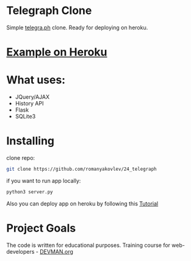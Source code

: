 # Telegraph Clone

Simple [telegra.ph](http://telegra.ph) clone. Ready for deploying on heroku.

# [Example on Heroku](http://warm-cove-24655.herokuapp.com)

# What uses:
- JQuery/AJAX
- History API
- Flask
- SQLite3

# Installing

clone repo:
```sh
git clone https://github.com/romanyakovlev/24_telegraph
```
if you want to run app locally:
```sh
python3 server.py
```
Also you can deploy app on heroku by following this [Tutorial](http://kennmyers.github.io/tutorial/2016/03/11/getting-flask-on-heroku.html) 

# Project Goals

The code is written for educational purposes. Training course for web-developers - [DEVMAN.org](https://devman.org)

